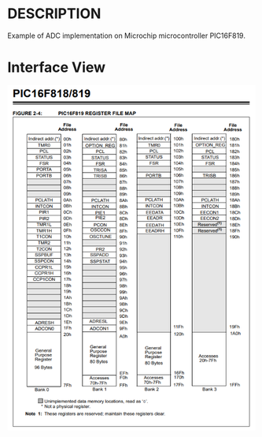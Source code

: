 # DESCRIPTION
Example of ADC implementation on Microchip microcontroller PIC16F819. 

# Interface View
<img src="https://github.com/mrv-king/PIC16F819-ADC-test/blob/main/Register map.PNG" width="550" height="700">
